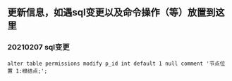 ## 更新信息，如遇sql变更以及命令操作（等）放置到这里

### 20210207 sql变更

    alter table permissions modify p_id int default 1 null comment '节点位置 1:根结点;';


